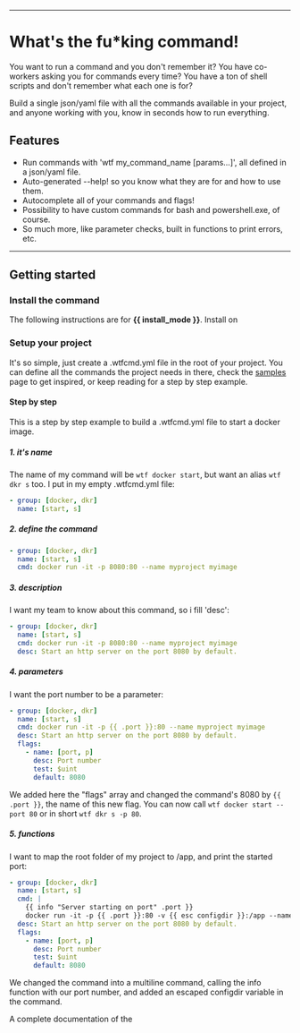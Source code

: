 <banner></banner>

---

<h1 menu-ignore>What's the fu*king command!</h1>

You want to run a command and you don't remember it?
You have co-workers asking you for commands every time?
You have a ton of shell scripts and don't remember what each one is for?

Build a single json/yaml file with all the commands available in your project, and anyone working with you, know in seconds how to run everything.

## Features
- Run commands with 'wtf my_command_name [params...]', all defined in a json/yaml file.
- Auto-generated --help! so you know what they are for and how to use them.
- Autocomplete all of your commands and flags!
- Possibility to have custom commands for bash and powershell.exe, of course.
- So much more, like parameter checks, built in functions to print errors, etc.

---

## Getting started

### Install the command
The following instructions are for **{{ install_mode }}**. Install on <template v-for="mode in other_install_modes"><a href="#install-the-command" @click.prevent="install_mode = mode">{{ mode }}? </a></template>

<install-go v-if="install_mode === 'anywhere with Go compiler'"></install-go><install-windows v-if="install_mode === 'Windows'"></install-windows><install-mac v-if="install_mode === 'Mac'"></install-mac><install-linux v-if="install_mode === 'Linux'"></install-linux>

### Setup your project

It's so simple, just create a .wtfcmd.yml file in the root of your project.
You can define all the commands the project needs in there, check the [samples](/samples) page to get inspired, or keep reading for a step by step example.

#### Step by step

This is a step by step example to build a .wtfcmd.yml file to start a docker image.

##### 1. it's name
The name of my command will be `wtf docker start`, but want an alias `wtf dkr s` too.
I put in my empty .wtfcmd.yml file:
```yaml
- group: [docker, dkr]
  name: [start, s]
```

##### 2. define the command
```yaml
- group: [docker, dkr]
  name: [start, s]
  cmd: docker run -it -p 8080:80 --name myproject myimage
```

##### 3. description
I want my team to know about this command, so i fill 'desc':
```yaml
- group: [docker, dkr]
  name: [start, s]
  cmd: docker run -it -p 8080:80 --name myproject myimage
  desc: Start an http server on the port 8080 by default.
```

##### 4. parameters
I want the port number to be a parameter:
```yaml
- group: [docker, dkr]
  name: [start, s]
  cmd: docker run -it -p {{ .port }}:80 --name myproject myimage
  desc: Start an http server on the port 8080 by default.
  flags:
    - name: [port, p]
      desc: Port number
      test: $uint
      default: 8080
```
We added here the "flags" array and changed the command's 8080 by `{{ .port }}`, the name of this new flag.
You can now call `wtf docker start --port 80` or in short `wtf dkr s -p 80`.

##### 5. functions
I want to map the root folder of my project to /app, and print the started port:
```yaml
- group: [docker, dkr]
  name: [start, s]
  cmd: |
    {{ info "Server starting on port" .port }}
    docker run -it -p {{ .port }}:80 -v {{ esc configdir }}:/app --name myproject myimage
  desc: Start an http server on the port 8080 by default.
  flags:
    - name: [port, p]
      desc: Port number
      test: $uint
      default: 8080
```
We changed the command into a multiline command, calling the info function with our port number,
and added an escaped configdir variable in the command.

A complete documentation of the 

<script>
import Banner from 'js/components/banner'
import InstallWindows from './installs/windows'
import InstallMac from './installs/mac'
import InstallLinux from './installs/linux'
import InstallGo from './installs/go'

export default {
	data: () => ({
		install_mode: null,
	}),
	mounted() {
		let app = navigator.appVersion
		if (app.indexOf('Win') != -1) {
			this.install_mode = 'Windows'
		} else if (app.indexOf('Mac') != -1) {
			this.install_mode = 'Mac'
		} else if (app.indexOf('Linux') != -1) {
			this.install_mode = 'Linux'
		} else {
			this.install_mode = 'anywhere with Go compiler'
		}
	},
	computed: {
		other_install_modes() {
			let current = this.install_mode
			return ['Windows', 'Mac', 'Linux', 'anywhere with Go compiler'].filter(os => os !== current)
		},
	},
	components: {
		Banner,
		InstallWindows,
		InstallMac,
		InstallLinux,
		InstallGo,
	}
}
</script>